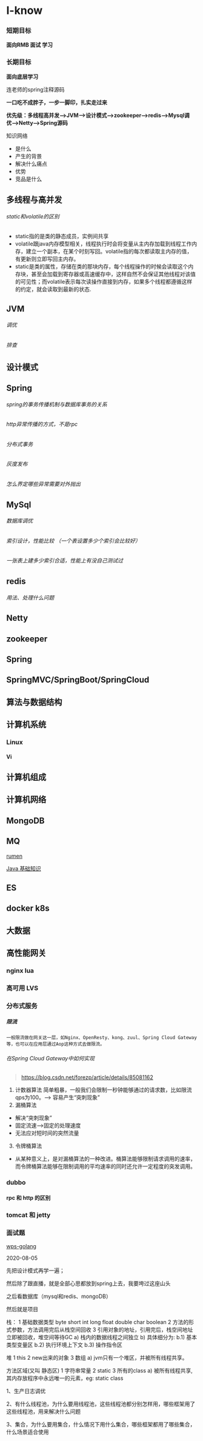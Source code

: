 # I-know

### 短期目标

**面向RMB  面试 学习**

### 长期目标

**面向底层学习**

连老师的spring注释源码



**一口吃不成胖子，一步一脚印，扎实走过来**

**优先级：多线程高并发-->JVM-->设计模式-->zookeeper-->redis-->Mysql调优-->Netty-->Spring源码**



知识网络


* 是什么
* 产生的背景
* 解决什么痛点
* 优势
* 竞品是什么



## 多线程与高并发

###### static和volatile的区别

* static指的是类的静态成员，实例间共享
* volatile跟java内存模型相关，线程执行时会将变量从主内存加载到线程工作内存，建立一个副本，在某个时刻写回。volatile指的每次都读取主内存的值，有更新则立即写回主内存。
* static是类的属性，存储在类的那块内存，每个线程操作的时候会读取这个内存块，甚至会加载到寄存器或高速缓存中，这样自然不会保证其他线程对该值的可见性；而volatile表示每次读操作直接到内存，如果多个线程都遵循这样的约定，就会读取到最新的状态.

## JVM

###### 调优

###### 排查

## 设计模式

## Spring

###### spring的事务传播机制与数据库事务的关系



###### http异常传播的方式，不是rpc

###### 分布式事务

###### 灰度发布

###### 怎么界定哪些异常需要对外抛出



## MySql

###### 数据库调优

###### 索引设计，性能比较 （一个表设置多少个索引会比较好）

###### 一张表上建多少索引合适，性能上有没自己测试过



## redis

###### 用法、处理什么问题

## Netty

## zookeeper

## Spring

## SpringMVC/SpringBoot/SpringCloud

## 算法与数据结构

## 计算机系统
### Linux
#### Vi

## 计算机组成

## 计算机网络

## MongoDB

## MQ

[rumen ](docs/MQ/01-基础篇/为什么需要消息队列.md)

[Java 基础知识](docs/MQ/01-基础篇/为什么需要消息队列.md)

## ES

## docker k8s

## 大数据

## 高性能网关

### nginx  lua  

### 高可用 LVS

### 分布式服务
##### 限流
	一般限流做在网关这一层，如Nginx、OpenResty、kong、zuul、Spring Cloud Gateway等，也可以在应用层通过Aop这种方式去做限流。
###### 在Spring Cloud Gateway中如何实现

> https://blog.csdn.net/forezp/article/details/85081162

1. 计数器算法
    简单粗暴，一般我们会限制一秒钟能够通过的请求数，比如限流qps为100。--> 容易产生“突刺现象”
2. 漏桶算法
* 解决“突刺现象”
* 固定流速-->固定的处理速度
* 无法应对短时间的突然流量
3. 令牌桶算法
* 从某种意义上，是对漏桶算法的一种改进。桶算法能够限制请求调用的速率，而令牌桶算法能够在限制调用的平均速率的同时还允许一定程度的突发调用。



### dubbo 

#### rpc 和 http 的区别

### tomcat 和 jetty

### 面试题

[wps-golang](docs/interview/wps.md)





2020-08-05

先把设计模式再学一遍；

然后除了跟直播，就是全部心思都放到spring上去，我要垮过这座山头

之后看数据库（mysql和redis、mongoDB）

然后就是项目











栈： 
 1 基础数据类型 byte short int long float double char boolean
 2 方法的形式参数，方法调用完后从栈空间回收
 3 引用对象的地址，引用完后，栈空间地址立即被回收，堆空间等待GC
 a) 栈内的数据线程之间独立
 b) 具体细分为:
 b.1) 基本类型变量区
 b.2) 执行环境上下文
 b.3) 操作指令区

 

堆
 1 this
 2 new出来的对象
 3 数组
 a) jvm只有一个堆区，并被所有线程共享。

 

方法区域(又叫 静态区) 
 1 字符串常量
 2 static
 3 所有的class
 a) 被所有线程共享, 其内存放程序中永远唯一的元素，eg: static class



1、生产日志调优

2、有什么线程池，为什么要用线程池，这些线程池都分别怎样用，哪些框架用了这些线程池，用来解决什么问题

3、集合，为什么要用集合，什么情况下用什么集合，哪些框架都用了哪些集合，什么场景适合使用



